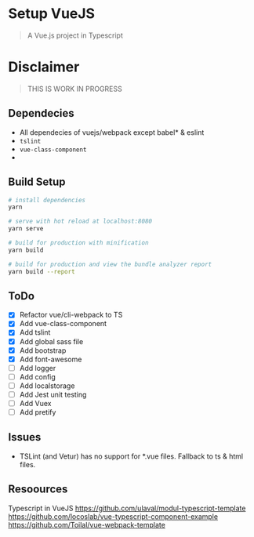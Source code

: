# Setup VueJS

> A Vue.js project in Typescript

# Disclaimer
> THIS IS WORK IN PROGRESS

## Dependecies

- All dependecies of vuejs/webpack except babel* & eslint
- ```tslint```
- ```vue-class-component```
-

## Build Setup

``` bash
# install dependencies
yarn

# serve with hot reload at localhost:8080
yarn serve

# build for production with minification
yarn build

# build for production and view the bundle analyzer report
yarn build --report
```
## ToDo

- [x] Refactor vue/cli-webpack to TS
- [x] Add vue-class-component
- [x] Add tslint
- [x] Add global sass file
- [x] Add bootstrap
- [x] Add font-awesome
- [ ] Add logger
- [ ] Add config
- [ ] Add localstorage
- [ ] Add Jest unit testing
- [ ] Add Vuex
- [ ] Add pretify

## Issues

- TSLint (and Vetur) has no support for *.vue files. Fallback to ts & html files.

## Resoources

Typescript in VueJS
https://github.com/ulaval/modul-typescript-template
https://github.com/locoslab/vue-typescript-component-example
https://github.com/Toilal/vue-webpack-template





